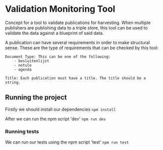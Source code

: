 
# Validation Monitoring Tool

Concept for a tool to validate publications for harvesting. When multiple publishers are publishing data to a triple store, this tool can be used to validate the data against a blueprint of said data.

A publication can have several requirements in order to make structural sense. These are the type of requirements that can be checked by this tool:

    Document Type: This can be one of the following:
        - besluitenlijst
        - notule
        - agenda

    Title: Each publication must have a title. The title should be a string.

## Running the project

Firstly we should install our dependencies
```npm install```

After we can run the npm script 'dev'
```npm run dev```

### Running tests

We can run our tests using the npm script 'test'
```npm run test```
